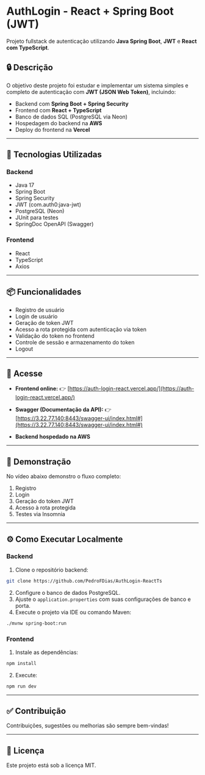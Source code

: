 # AuthLogin - React + Spring Boot (JWT)

Projeto fullstack de autenticação utilizando **Java Spring Boot**, **JWT** e **React com TypeScript**.

## 🔒 Descrição

O objetivo deste projeto foi estudar e implementar um sistema simples e completo de autenticação com **JWT (JSON Web Token)**, incluindo:

* Backend com **Spring Boot + Spring Security**
* Frontend com **React + TypeScript**
* Banco de dados SQL (PostgreSQL via Neon)
* Hospedagem do backend na **AWS**
* Deploy do frontend na **Vercel**

---

## 🚀 Tecnologias Utilizadas

### Backend

* Java 17
* Spring Boot
* Spring Security
* JWT (com.auth0\:java-jwt)
* PostgreSQL (Neon)
* JUnit para testes
* SpringDoc OpenAPI (Swagger)

### Frontend

* React
* TypeScript
* Axios

---

## 📦 Funcionalidades

* Registro de usuário
* Login de usuário
* Geração de token JWT
* Acesso a rota protegida com autenticação via token
* Validação do token no frontend
* Controle de sessão e armazenamento do token
* Logout

---

## 🔗 Acesse

* **Frontend online:**
  👉 [https://auth-login-react.vercel.app/](https://auth-login-react.vercel.app/)

* **Swagger (Documentação da API):**
  👉 [https://3.22.77.140:8443/swagger-ui/index.html#](https://3.22.77.140:8443/swagger-ui/index.html#)

* **Backend hospedado na AWS**

---

## 📸 Demonstração

No vídeo abaixo demonstro o fluxo completo:

1. Registro
2. Login
3. Geração do token JWT
4. Acesso à rota protegida
5. Testes via Insomnia

---

## ⚙️ Como Executar Localmente

### Backend

1. Clone o repositório backend:

```bash
git clone https://github.com/PedroFDias/AuthLogin-ReactTs
```

2. Configure o banco de dados PostgreSQL.
3. Ajuste o `application.properties` com suas configurações de banco e porta.
4. Execute o projeto via IDE ou comando Maven:

```bash
./mvnw spring-boot:run
```

### Frontend

1. Instale as dependências:

```bash
npm install
```

2. Execute:

```bash
npm run dev
```

---

## ✅ Contribuição

Contribuições, sugestões ou melhorias são sempre bem-vindas!

---

## 📄 Licença

Este projeto está sob a licença MIT.
